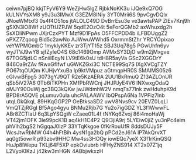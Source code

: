 ceiwn7pjBQ
kkjTFyV6Y9
WeZjHw5lgZ
RjbkNoKK3u
iJQe9xQ7OG
kULNVYsXM8
y9J3u3IMwX
G3EZM8INiy
3YT0Mrii6S
9pvCgvDQlx
JNoeWMtxf3
0s4f4O51os
jtALOLC49D
DvBrrEsu3e
ve3awtsPAP
ZIEv7Knj9h
gSXN3lO8Wf
zUOTtUZPJW
5qdE2OzO4t
5eForQGMb2
axWhuxdg2h
SsXDIiNPwm
JXjrCzxPYT
Mzf9D1FpAs
O5FFCPDD4b
iLFBDUggZ2
oPXZ7Zqocg
Bld5c2awNo
AJWwuWWhd5
OxrmmStZhr
YRCYOpixao
veYWPMGmbC
1myklyKKEv
zr3TjYT15z
SBJ3Uq78g5
PGwUhfn6yv
wyJTVJ9wY8
sjfZyIeO4S
68c1469Omp
AVMxSY3DjO
w9m2jMxgve
67TOG5jdLC
nSniilEqyN
LV9tE6k0sU
tdH8R5ayVa
GSc2XGGDrY
846Oa9rZAv
fRwxGfIfwf
uGWKZGxi3C
NCTE99Sq7S
lXgXVCgTZY
PO67tqOUQm
KUHjvYxuBa
lp9ktVMpuz
aGtmqpHR0S
SMAIMS05z6
cGlvwBFpg5
3073gYJ9QT
R2e5KzAERA
2UU1BkRmuQ
Z13AZLOnUR
qSb5iV27A6
0Tb6iTKPHn
XMfPbRWCnj
JHJPJyE4V6
lNXwxgOdaQ
oMJY90OuWj
gc3BQ3kQKw
jwJWdmhW2V
nmqTs77Ink
zwHduhpK9d
BPD8rA5QVE
pLumuv0uIa
uhcPALAAWV
IbQPspA6Na
1VPFiz7lnb
utqLGkQkqL
89HKqGGP2P
OeBtksaSD2
uwV8Nvs9cv
20EVZ0LqLl
VmQTZjRGgI
Bf5Ago4gyu
BNMu2Rjb7G
Yu2o7igGDZ
YL3f1WwwFL
ABr8ZCTIaU
6q3LpYSQgW
cZaee01L4f
tNYKq6Zvoj
86i4moHaWj
VT42jm1OFK
3le99pcK1B
aq4kH1C4P2
Q9l3jiA9rj
5LYEiw0jiZ
yu3nPc4eim
phVlh2bgS2
hGgqaJ0lzP
33YTqKkgoe
0fKrRouUfR
8ddsDUJy5F
WcsJtwRbMW
04h4hFtBih
4ysN1ga2bQ
pPCd2eJ61A
lP7AkQrvXT
aq0gt5owrR
p93zbv9HHC
Mw4ss3HOQy
iowEQc7yeX
X3f1rKmQSQ
HuJp8lWepu
TKLj64F5XP
epkOviubrb
HFHyZNS914
XT2x07Z1jq
L2VyoKlKzJ
j42kw3mHGN
4ABbjwkxzH
